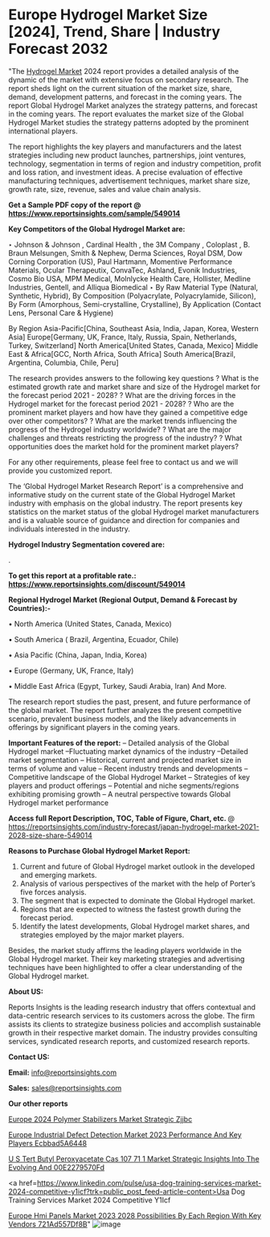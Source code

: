 # Europe Hydrogel Market Size [2024], Trend, Share | Industry Forecast 2032

 "The <a href=https://www.reportsinsights.com/sample/549014>Hydrogel Market</a> 2024 report provides a detailed analysis of the dynamic of the market with extensive focus on secondary research. The report sheds light on the current situation of the market size, share, demand, development patterns, and forecast in the coming years. The report Global Hydrogel Market analyzes the strategy patterns, and forecast in the coming years. The report evaluates the market size of the Global Hydrogel Market studies the strategy patterns adopted by the prominent international players.

The report highlights the key players and manufacturers and the latest strategies including new product launches, partnerships, joint ventures, technology, segmentation in terms of region and industry competition, profit and loss ration, and investment ideas. A precise evaluation of effective manufacturing techniques, advertisement techniques, market share size, growth rate, size, revenue, sales and value chain analysis.

<strong>Get a Sample PDF copy of the report @ <a href=https://www.reportsinsights.com/sample/549014 style=color:#0000ff;>https://www.reportsinsights.com/sample/549014</a></strong>

<strong>Key Competitors of the Global Hydrogel Market are:</strong>

‣ Johnson & Johnson , Cardinal Health , the 3M Company , Coloplast , B. Braun Melsungen, Smith & Nephew, Derma Sciences, Royal DSM, Dow Corning Corporation (US), Paul Hartmann, Momentive Performance Materials, Ocular Therapeutix, ConvaTec, Ashland, Evonik Industries, Cosmo Bio USA, MPM Medical, Molnlycke Health Care, Hollister, Medline Industries, Gentell, and Alliqua Biomedical
‣  By Raw Material Type (Natural, Synthetic, Hybrid), By Composition (Polyacrylate, Polyacrylamide, Silicon), By Form (Amorphous, Semi-crystalline, Crystalline), By Application (Contact Lens, Personal Care & Hygiene)

By Region
Asia-Pacific[China, Southeast Asia, India, Japan, Korea, Western Asia]
Europe[Germany, UK, France, Italy, Russia, Spain, Netherlands, Turkey, Switzerland]
North America[United States, Canada, Mexico]
Middle East & Africa[GCC, North Africa, South Africa]
South America[Brazil, Argentina, Columbia, Chile, Peru]

The research provides answers to the following key questions
? What is the estimated growth rate and market share and size of the Hydrogel market for the forecast period 2021 - 2028? 
? What are the driving forces in the Hydrogel market for the forecast period 2021 - 2028?
? Who are the prominent market players and how have they gained a competitive edge over other competitors? 
? What are the market trends influencing the progress of the Hydrogel industry worldwide? 
? What are the major challenges and threats restricting the progress of the industry?
? What opportunities does the market hold for the prominent market players? 

For any other requirements, please feel free to contact us and we will provide you customized report.

The ‘Global Hydrogel Market Research Report’ is a comprehensive and informative study on the current state of the Global Hydrogel Market industry with emphasis on the global industry. The report presents key statistics on the market status of the global Hydrogel market manufacturers and is a valuable source of guidance and direction for companies and individuals interested in the industry.

<strong>Hydrogel Industry Segmentation covered are:</strong>

.

<strong>To get this report at a profitable rate.: <a href=https://www.reportsinsights.com/discount/549014 style=color:#0000ff;>https://www.reportsinsights.com/discount/549014</a></strong>

<strong>Regional Hydrogel Market (Regional Output, Demand &amp; Forecast by Countries):-</strong>

• North America (United States, Canada, Mexico)

• South America ( Brazil, Argentina, Ecuador, Chile)

• Asia Pacific (China, Japan, India, Korea)

• Europe (Germany, UK, France, Italy)

• Middle East Africa (Egypt, Turkey, Saudi Arabia, Iran) And More.

The research report studies the past, present, and future performance of the global market. The report further analyzes the present competitive scenario, prevalent business models, and the likely advancements in offerings by significant players in the coming years.

<strong>Important Features of the report:</strong>
– Detailed analysis of the Global Hydrogel market
–Fluctuating market dynamics of the industry
–Detailed market segmentation
– Historical, current and projected market size in terms of volume and value
– Recent industry trends and developments
– Competitive landscape of the Global Hydrogel Market
– Strategies of key players and product offerings
– Potential and niche segments/regions exhibiting promising growth
– A neutral perspective towards Global Hydrogel market performance

<strong>Access full Report Description, TOC, Table of Figure, Chart, etc. </strong>@   <a href=https://reportsinsights.com/industry-forecast/japan-hydrogel-market-2021-2028-size-share-549014 style=color:#0000ff;>https://reportsinsights.com/industry-forecast/japan-hydrogel-market-2021-2028-size-share-549014</a>

<strong>Reasons to Purchase Global Hydrogel Market Report:</strong>
1. Current and future of Global Hydrogel market outlook in the developed and emerging markets.
2. Analysis of various perspectives of the market with the help of Porter’s five forces analysis.
3. The segment that is expected to dominate the Global Hydrogel market.
4. Regions that are expected to witness the fastest growth during the forecast period.
5. Identify the latest developments, Global Hydrogel market shares, and strategies employed by the major market players.

Besides, the market study affirms the leading players worldwide in the Global Hydrogel market. Their key marketing strategies and advertising techniques have been highlighted to offer a clear understanding of the Global Hydrogel market.

<strong><strong>About US</strong>:</strong>

Reports Insights is the leading research industry that offers contextual and data-centric research services to its customers across the globe. The firm assists its clients to strategize business policies and accomplish sustainable growth in their respective market domain. The industry provides consulting services, syndicated research reports, and customized research reports.

<strong>Contact US:</strong>

<p class=><b>Email:</b> <a href=mailto:info@reportsinsights.com>info@reportsinsights.com</a></p>
<p class=><b>Sales:</b> <a href=mailto:sales@reportsinsights.com>sales@reportsinsights.com</a></p>

<strong>Our other reports</strong>

<a href=https://www.linkedin.com/pulse/europe-2024-polymer-stabilizers-market-strategic-zjjbc/>Europe 2024 Polymer Stabilizers Market Strategic Zjjbc</a>

<a href=https://medium.com/@reportsinsights.aj/europe-industrial-defect-detection-market-2023-performance-and-key-players-ecbbad5a6448>Europe Industrial Defect Detection Market 2023 Performance And Key Players Ecbbad5A6448</a>

<a href=https://medium.com/@aanarkumar6/u-s-tert-butyl-peroxyacetate-cas-107-71-1-market-strategic-insights-into-the-evolving-and-00e2279570fd>U S Tert Butyl Peroxyacetate Cas 107 71 1 Market Strategic Insights Into The Evolving And 00E2279570Fd</a>

<a href=https://www.linkedin.com/pulse/usa-dog-training-services-market-2024-competitive-y1icf?trk=public_post_feed-article-content>Usa Dog Training Services Market 2024 Competitive Y1Icf</a>

<a href=https://medium.com/@nadeemkazi654/europe-hmi-panels-market-2023-2028-possibilities-by-each-region-with-key-vendors-721ad557df8b>Europe Hmi Panels Market 2023 2028 Possibilities By Each Region With Key Vendors 721Ad557Df8B</a>"
![image](https://github.com/daminid12/RImarketresearch/assets/158430485/0da2900d-25af-4c4c-b5f9-1fac6f2c7d95)
